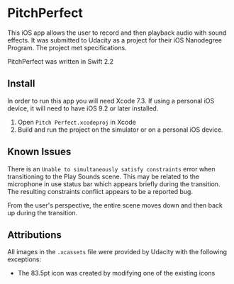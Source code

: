 # PitchPerfect
This iOS app allows the user to record and then playback audio with sound effects. It was submitted to Udacity as a project for their iOS Nanodegree Program. The project met specifications.

PitchPerfect was written in Swift 2.2

## Install

In order to run this app you will need Xcode 7.3. If using a personal iOS device, it will need to have iOS 9.2 or later installed.

1. Open `Pitch Perfect.xcodeproj` in Xcode
2. Build and run the project on the simulator or on a personal iOS device.

## Known Issues

There is an `Unable to simultaneously satisfy constraints` error when transitioning to the Play Sounds scene. This may be related to the microphone in use status bar which appears briefly during the transition. The resulting constraints conflict appears to be a reported bug.

From the user's perspective, the entire scene moves down and then back up during the transition.

## Attributions

All images in the `.xcassets` file were provided by Udacity with the following exceptions:

* The 83.5pt icon was created by modifying one of the existing icons

